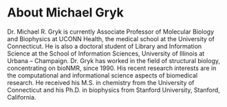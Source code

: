 # About Michael Gryk
Dr. Michael R. Gryk is currently Associate Professor of Molecular Biology and Biophysics at UCONN Health, the medical school at the University of Connecticut. He is also a doctoral student of Library and Information Science at the School of Information Sciences, University of Illinois at Urbana – Champaign. Dr. Gryk has worked in the field of structural biology, concentrating on bioNMR, since 1990. His recent research interests are in the computational and informational science aspects of biomedical research. He received his M.S. in chemistry from the University of Connecticut and his Ph.D. in biophysics from Stanford University, Stanford, California.
